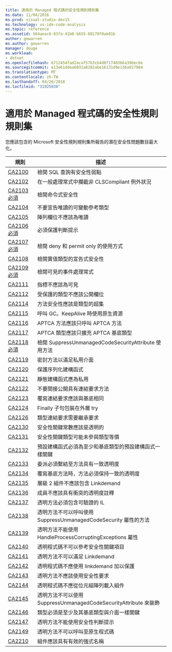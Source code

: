 ```yaml
---
title: 適用於 Managed 程式碼的安全性規則規則集
ms.date: 11/04/2016
ms.prod: visual-studio-dev15
ms.technology: vs-ide-code-analysis
ms.topic: reference
ms.assetid: 564aeac6-03fa-41b0-b655-88179f0ab01b
author: gewarren
ms.author: gewarren
manager: douge
ms.workload:
- dotnet
ms.openlocfilehash: 6712454fad2acaf57b3cb4d8f1740366a396ec6e
ms.sourcegitcommit: e13e61ddea6032a8282abe16131d9e136a927984
ms.translationtype: MT
ms.contentlocale: zh-TW
ms.lasthandoff: 04/26/2018
ms.locfileid: "31925038"
---
```

# <a name="security-rules-rule-set-for-managed-code"></a>適用於 Managed 程式碼的安全性規則規則集
您應該包含的 Microsoft 安全性規則規則集所報告的潛在安全性問題數目最大化。

|規則|描述|
|----------|-----------------|
|[CA2100](../code-quality/ca2100-review-sql-queries-for-security-vulnerabilities.md)|檢閱 SQL 查詢有安全性弱點|
|[CA2102](../code-quality/ca2102-catch-non-clscompliant-exceptions-in-general-handlers.md)|在一般處理常式中攔截非 CLSCompliant 例外狀況|
|[CA2103 必須](../code-quality/ca2103-review-imperative-security.md)|檢閱命令式安全性|
|[CA2104](../code-quality/ca2104-do-not-declare-read-only-mutable-reference-types.md)|不要宣告唯讀的可變動參考類型|
|[CA2105](../code-quality/ca2105-array-fields-should-not-be-read-only.md)|陣列欄位不應該為唯讀|
|[CA2106 必須](../code-quality/ca2106-secure-asserts.md)|必須保護判斷提示|
|[CA2107 必須](../code-quality/ca2107-review-deny-and-permit-only-usage.md)|檢閱 deny 和 permit only 的使用方式|
|[CA2108](../code-quality/ca2108-review-declarative-security-on-value-types.md)|檢閱實值類型的宣告式安全性|
|[CA2109 必須](../code-quality/ca2109-review-visible-event-handlers.md)|檢閱可見的事件處理常式|
|[CA2111](../code-quality/ca2111-pointers-should-not-be-visible.md)|指標不應該為可見|
|[CA2112](../code-quality/ca2112-secured-types-should-not-expose-fields.md)|受保護的類型不應該公開欄位|
|[CA2114](../code-quality/ca2114-method-security-should-be-a-superset-of-type.md)|方法安全性應該是類型的超集|
|[CA2115](../code-quality/ca2115-call-gc-keepalive-when-using-native-resources.md)|呼叫 GC。KeepAlive 時使用原生資源|
|[CA2116](../code-quality/ca2116-aptca-methods-should-only-call-aptca-methods.md)|APTCA 方法應該只呼叫 APTCA 方法|
|[CA2117](../code-quality/ca2117-aptca-types-should-only-extend-aptca-base-types.md)|APTCA 類型應該只擴充 APTCA 基底類型|
|[CA2118 必須](../code-quality/ca2118-review-suppressunmanagedcodesecurityattribute-usage.md)|檢閱 SuppressUnmanagedCodeSecurityAttribute 使用方法|
|[CA2119](../code-quality/ca2119-seal-methods-that-satisfy-private-interfaces.md)|密封方法以滿足私用介面|
|[CA2120](../code-quality/ca2120-secure-serialization-constructors.md)|保護序列化建構函式|
|[CA2121](../code-quality/ca2121-static-constructors-should-be-private.md)|靜態建構函式應為私用|
|[CA2122](../code-quality/ca2122-do-not-indirectly-expose-methods-with-link-demands.md)|不要間接公開具有連結要求方法|
|[CA2123](../code-quality/ca2123-override-link-demands-should-be-identical-to-base.md)|覆寫連結要求應該與基底相同|
|[CA2124](../code-quality/ca2124-wrap-vulnerable-finally-clauses-in-outer-try.md)|Finally 子句包裝在外層 try|
|[CA2126](../code-quality/ca2126-type-link-demands-require-inheritance-demands.md)|類型連結要求需要繼承要求|
|[CA2130](../code-quality/ca2130-security-critical-constants-should-be-transparent.md)|安全性關鍵常數應該是透明的|
|[CA2131](../code-quality/ca2131-security-critical-types-may-not-participate-in-type-equivalence.md)|安全性關鍵類型可能未參與類型等價|
|[CA2132](../code-quality/ca2132-default-constructors-must-be-at-least-as-critical-as-base-type-default-constructors.md)|預設建構函式必須為至少和基底類型的預設建構函式一樣關鍵|
|[CA2133](../code-quality/ca2133-delegates-must-bind-to-methods-with-consistent-transparency.md)|委派必須繫結至方法具有一致透明度|
|[CA2134](../code-quality/ca2134-methods-must-keep-consistent-transparency-when-overriding-base-methods.md)|覆寫基底方法時，方法必須保持一致的透明度|
|[CA2135](../code-quality/ca2135-level-2-assemblies-should-not-contain-linkdemands.md)|層級 2 組件不應該包含 Linkdemand|
|[CA2136](../code-quality/ca2136-members-should-not-have-conflicting-transparency-annotations.md)|成員不應該具有衝突的透明度註釋|
|[CA2137](../code-quality/ca2137-transparent-methods-must-contain-only-verifiable-il.md)|透明方法必須包含可驗證的 IL|
|[CA2138](../code-quality/ca2138-transparent-methods-must-not-call-methods-with-the-suppressunmanagedcodesecurity-attribute.md)|透明方法不可以呼叫使用 SuppressUnmanagedCodeSecurity 屬性的方法|
|[CA2139](../code-quality/ca2139-transparent-methods-may-not-use-the-handleprocesscorruptingexceptions-attribute.md)|透明方法不能使用 HandleProcessCorruptingExceptions 屬性|
|[CA2140](../code-quality/ca2140-transparent-code-must-not-reference-security-critical-items.md)|透明程式碼不可以參考安全性關鍵項目|
|[CA2141](../code-quality/ca2141-transparent-methods-must-not-satisfy-linkdemands.md)|透明方法不可以滿足 Linkdemand|
|[CA2142](../code-quality/ca2142-transparent-code-should-not-be-protected-with-linkdemands.md)|透明程式碼不應使用 linkdemand 加以保護|
|[CA2143](../code-quality/ca2143-transparent-methods-should-not-use-security-demands.md)|透明方法不應該使用安全性要求|
|[CA2144](../code-quality/ca2144-transparent-code-should-not-load-assemblies-from-byte-arrays.md)|透明程式碼不應從位元組陣列載入組件|
|[CA2145](../code-quality/ca2145-transparent-methods-should-not-be-decorated-with-the-suppressunmanagedcodesecurityattribute.md)|透明方法不可以使用 SuppressUnmanagedCodeSecurityAttribute 來裝飾|
|[CA2146](../code-quality/ca2146-types-must-be-at-least-as-critical-as-their-base-types-and-interfaces.md)|類型必須是至少及其基底類型與介面一樣關鍵|
|[CA2147](../code-quality/ca2147-transparent-methods-may-not-use-security-asserts.md)|透明方法不能使用安全性判斷提示|
|[CA2149](../code-quality/ca2149-transparent-methods-must-not-call-into-native-code.md)|透明方法不可以呼叫至原生程式碼|
|[CA2210](../code-quality/ca2210-assemblies-should-have-valid-strong-names.md)|組件應該具有有效的強式名稱|